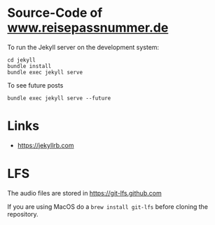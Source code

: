 # Source-Code of www.reisepassnummer.de

To run the Jekyll server on the development system:

    cd jekyll
    bundle install
    bundle exec jekyll serve

To see future posts

    bundle exec jekyll serve --future

# Links

- https://jekyllrb.com

# LFS

The audio files are stored in https://git-lfs.github.com

If you are using MacOS do a `brew install git-lfs` before cloning the repository.
